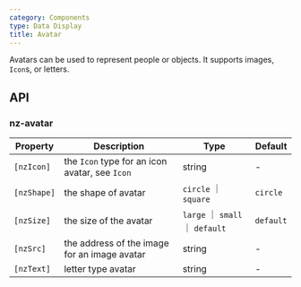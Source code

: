 ```yaml
---
category: Components
type: Data Display
title: Avatar
---
```


Avatars can be used to represent people or objects. It supports images, `Icon`s, or letters.

## API

### nz-avatar

| Property | Description | Type | Default |
| -------- | ----------- | ---- | ------- |
| `[nzIcon]` | the `Icon` type for an icon avatar, see `Icon` | string | - |
| `[nzShape]` | the shape of avatar | `circle` ｜ `square` | `circle` |
| `[nzSize]` | the size of the avatar | `large` ｜ `small` ｜ `default` | `default` |
| `[nzSrc]` | the address of the image for an image avatar | string | - |
| `[nzText]` | letter type avatar | string | - |
